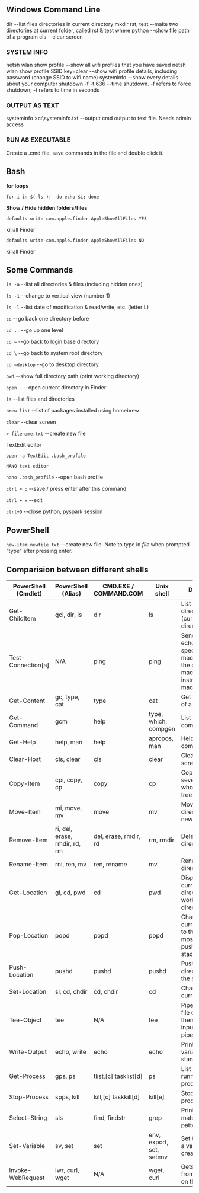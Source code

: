 ## Windows Command Line

dir                     --list files directories in current directory
mkdir rst, test         --make two directories at current folder, called rst & test
where python            --show file path of a program 
cls                     --clear screen

### SYSTEM INFO

netsh wlan show profile --show all wifi profiles that you have saved
netsh wlan show profile SSID key=clear  --show wifi profile details, including password (change SSID to wifi name)
systeminfo              --show every details about your computer
shutdown -f -t 636      --time shutdown. -f refers to force shutdown; -t refers to time in seconds

### OUTPUT AS TEXT

systeminfo >c:\systeminfo.txt           --output cmd output to text file. Needs admin access

### RUN AS EXECUTABLE

Create a .cmd file, save commands in the file and double click it.


## Bash

__for loops__

`for i in $( ls ); 
do echo $i;
done`

__Show / Hide hidden folders/files__

`defaults write com.apple.finder AppleShowAllFiles YES`

killall Finder

`defaults write com.apple.finder AppleShowAllFiles NO`

killall Finder

## Some Commands

`ls -a`   --list all directories & files (including hidden ones)

`ls -1`   --change to vertical view (number 1)

`ls -l`   --list date of modification & read/write, etc. (letter L)

`cd` 			--go back one directory before

`cd ..`   --go up one level

`cd ~`		--go back to login base directory

`cd \`    --go back to system root directory

`cd ~desktop`		--go to desktop directory

`pwd`			--show full directory path (print working directory)

`open .`			--open current directory in Finder

`ls`			--list files and directories

`brew list`		--list of packages installed using homebrew

`clear`   --clear screen

`> filename.txt` --create new file

TextEdit editor					

`open -a TextEdit .bash_profile`


`NANO text editor`

`nano .bash_profile`	--open bash profile

`ctrl + o`			--save / press enter after this command

`ctrl + x`			--exit

`ctrl+D`			--close python, pyspark session


## PowerShell

`new-item newfile.txt` --create new file. Note to type in *file* when prompted "type" after pressing enter.


## Comparision between different shells
| PowerShell (Cmdlet) | PowerShell (Alias)            | CMD.EXE / COMMAND.COM | Unix shell               | Description                                                                                                   |
|---------------------|-------------------------------|-----------------------|--------------------------|---------------------------------------------------------------------------------------------------------------|
| Get-ChildItem       | gci, dir, ls                  | dir                   | ls                       | List all files / directories in the (current) directory                                                       |
| Test-Connection[a]  | N/A                           | ping                  | ping                     | Sends ICMP echo requests to specified machine from the current machine, or instructs another machine to do so |
| Get-Content         | gc, type, cat                 | type                  | cat                      | Get the content of a file                                                                                     |
| Get-Command         | gcm                           | help                  | type, which, compgen     | List available commands                                                                                       |
| Get-Help            | help, man                     | help                  | apropos, man             | Help on commands                                                                                              |
| Clear-Host          | cls, clear                    | cls                   | clear                    | Clear the screen[b]                                                                                           |
| Copy-Item           | cpi, copy, cp                 | copy                  | cp                       | Copy one or several files / a whole directory tree                                                            |
| Move-Item           | mi, move, mv                  | move                  | mv                       | Move a file / a directory to a new location                                                                   |
| Remove-Item         | ri, del, erase, rmdir, rd, rm | del, erase, rmdir, rd | rm, rmdir                | Delete a file / a directory                                                                                   |
| Rename-Item         | rni, ren, mv                  | ren, rename           | mv                       | Rename a file / a directory                                                                                   |
| Get-Location        | gl, cd, pwd                   | cd                    | pwd                      | Display the current directory/present working directory.                                                      |
| Pop-Location        | popd                          | popd                  | popd                     | Change the current directory to the directory most recently pushed onto the stack                             |
| Push-Location       | pushd                         | pushd                 | pushd                    | Push the current directory onto the stack                                                                     |
| Set-Location        | sl, cd, chdir                 | cd, chdir             | cd                       | Change the current directory                                                                                  |
| Tee-Object          | tee                           | N/A                   | tee                      | Pipe input to a file or variable, then pass the input along the pipeline                                      |
| Write-Output        | echo, write                   | echo                  | echo                     | Print strings, variables etc. to standard output                                                              |
| Get-Process         | gps, ps                       | tlist,[c] tasklist[d] | ps                       | List all currently running processes                                                                          |
| Stop-Process        | spps, kill                    | kill,[c] taskkill[d]  | kill[e]                  | Stop a running process                                                                                        |
| Select-String       | sls                           | find, findstr         | grep                     | Print lines matching a pattern                                                                                |
| Set-Variable        | sv, set                       | set                   | env, export, set, setenv | Set the value of a variable / create a variable                                                               |
| Invoke-WebRequest   | iwr, curl, wget               | N/A                   | wget, curl               | Gets content from a web page on the Internet                                                                  |

